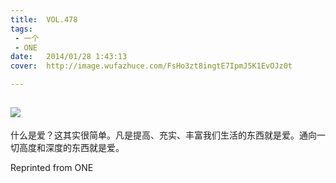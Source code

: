```yaml
---
title:	VOL.478
tags:
 - 一个
 - ONE
date:	2014/01/28 1:43:13
cover:	http://image.wufazhuce.com/FsHo3zt8ingtE7IpmJ5K1EvOJz0t

---
```

![](http://image.wufazhuce.com/FsHo3zt8ingtE7IpmJ5K1EvOJz0t)
---

什么是爱？这其实很简单。凡是提高、充实、丰富我们生活的东西就是爱。通向一切高度和深度的东西就是爱。
 
Reprinted from ONE
